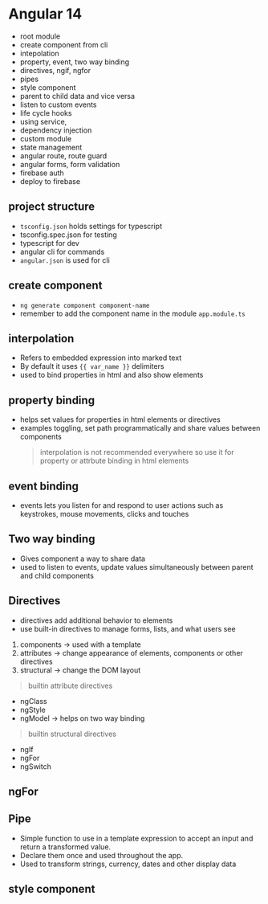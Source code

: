 # Angular 14

- root module
- create component from cli
- intepolation
- property, event, two way binding
- directives, ngif, ngfor
- pipes
- style component
- parent to child data and vice versa
- listen to custom events
- life cycle hooks
- using service,
- dependency injection
- custom module
- state management
- angular route, route guard
- angular forms, form validation
- firebase auth
- deploy to firebase

## project structure

- `tsconfig.json` holds settings for typescript
- tsconfig.spec.json for testing
- typescript for dev
- angular cli for commands
- `angular.json` is used for cli

## create component

- `ng generate component component-name`
- remember to add the component name in the module `app.module.ts`

## interpolation

- Refers to embedded expression into marked text
- By default it uses `{{ var_name }}` delimiters
- used to bind properties in html and also show elements

## property binding

- helps set values for properties in html elements or directives
- examples toggling, set path programmatically and share values between components
  > interpolation is not recommended everywhere so use it for property or attrbute binding in html elements

## event binding

- events lets you listen for and respond to user actions such as keystrokes, mouse movements, clicks and touches

## Two way binding

- Gives component a way to share data
- used to listen to events, update values simultaneously between parent and child components

## Directives

- directives add additional behavior to elements
- use built-in directives to manage forms, lists, and what users see
  
1. components -> used with a template
2. attributes -> change appearance of elements, components or other directives
3. structural -> change the DOM layout

> builtin attribute directives
- ngClass
- ngStyle
- ngModel -> helps on two way binding

> builtin structural directives
- ngIf
- ngFor
- ngSwitch

## ngFor

## Pipe

- Simple function to use in a template expression to accept an input and return a transformed value.
- Declare them once and used throughout the app.
- Used to transform strings, currency, dates and other display data

## style component
